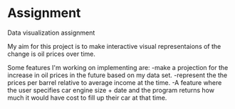 # Assignment
Data visualization assignment

My aim for this project is to make interactive visual representaions of the change is oil prices over time.

Some features I'm working on implementing are:
-make a projection for the increase in oil prices in the future based on my data set.
-represent the the prices per barrel relative to average income at the time.
-A feature where the user specifies car engine size + date and the program returns how much it would have cost to fill up their  car at that time.


